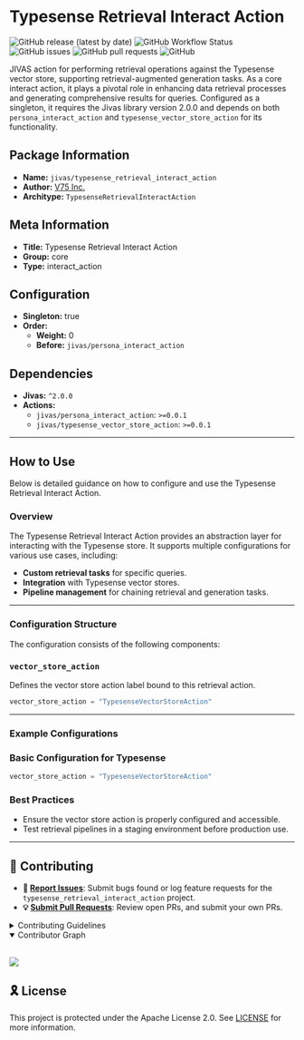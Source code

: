 # Typesense Retrieval Interact Action

![GitHub release (latest by date)](https://img.shields.io/github/v/release/TrueSelph/typesense_retrieval_interact_action)
![GitHub Workflow Status](https://img.shields.io/github/actions/workflow/status/TrueSelph/typesense_retrieval_interact_action/test-action.yaml)
![GitHub issues](https://img.shields.io/github/issues/TrueSelph/typesense_retrieval_interact_action)
![GitHub pull requests](https://img.shields.io/github/issues-pr/TrueSelph/typesense_retrieval_interact_action)
![GitHub](https://img.shields.io/github/license/TrueSelph/typesense_retrieval_interact_action)

JIVAS action for performing retrieval operations against the Typesense vector store, supporting retrieval-augmented generation tasks. As a core interact action, it plays a pivotal role in enhancing data retrieval processes and generating comprehensive results for queries. Configured as a singleton, it requires the Jivas library version 2.0.0 and depends on both `persona_interact_action` and `typesense_vector_store_action` for its functionality.

## Package Information

- **Name:** `jivas/typesense_retrieval_interact_action`
- **Author:** [V75 Inc.](https://v75inc.com/)
- **Architype:** `TypesenseRetrievalInteractAction`

## Meta Information

- **Title:** Typesense Retrieval Interact Action
- **Group:** core
- **Type:** interact_action

## Configuration

- **Singleton:** true
- **Order:**
  - **Weight:** 0
  - **Before:** `jivas/persona_interact_action`

## Dependencies

- **Jivas:** `^2.0.0`
- **Actions:**
  - `jivas/persona_interact_action`: `>=0.0.1`
  - `jivas/typesense_vector_store_action`: `>=0.0.1`

---

## How to Use

Below is detailed guidance on how to configure and use the Typesense Retrieval Interact Action.

### Overview

The Typesense Retrieval Interact Action provides an abstraction layer for interacting with the Typesense store. It supports multiple configurations for various use cases, including:

- **Custom retrieval tasks** for specific queries.
- **Integration** with Typesense vector stores.
- **Pipeline management** for chaining retrieval and generation tasks.

---

### Configuration Structure

The configuration consists of the following components:

### `vector_store_action`

Defines the vector store action label bound to this retrieval action.

```python
vector_store_action = "TypesenseVectorStoreAction"
```

---

### Example Configurations

### Basic Configuration for Typesense

```python
vector_store_action = "TypesenseVectorStoreAction"
```

### Best Practices
- Ensure the vector store action is properly configured and accessible.
- Test retrieval pipelines in a staging environment before production use.

---

## 🔰 Contributing

- **🐛 [Report Issues](https://github.com/TrueSelph/typesense_retrieval_interact_action/issues)**: Submit bugs found or log feature requests for the `typesense_retrieval_interact_action` project.
- **💡 [Submit Pull Requests](https://github.com/TrueSelph/typesense_retrieval_interact_action/blob/main/CONTRIBUTING.md)**: Review open PRs, and submit your own PRs.

<details closed>
<summary>Contributing Guidelines</summary>

1. **Fork the Repository**: Start by forking the project repository to your GitHub account.
2. **Clone Locally**: Clone the forked repository to your local machine using a git client.
   ```sh
   git clone https://github.com/TrueSelph/typesense_retrieval_interact_action
   ```
3. **Create a New Branch**: Always work on a new branch, giving it a descriptive name.
   ```sh
   git checkout -b new-feature-x
   ```
4. **Make Your Changes**: Develop and test your changes locally.
5. **Commit Your Changes**: Commit with a clear message describing your updates.
   ```sh
   git commit -m 'Implemented new feature x.'
   ```
6. **Push to GitHub**: Push the changes to your forked repository.
   ```sh
   git push origin new-feature-x
   ```
7. **Submit a Pull Request**: Create a PR against the original project repository. Clearly describe the changes and their motivations.
8. **Review**: Once your PR is reviewed and approved, it will be merged into the main branch. Congratulations on your contribution!
</details>

<details open>
<summary>Contributor Graph</summary>
<br>
<p align="left">
    <a href="https://github.com/TrueSelph/typesense_retrieval_interact_action/graphs/contributors">
        <img src="https://contrib.rocks/image?repo=TrueSelph/typesense_retrieval_interact_action" />
   </a>
</p>
</details>

## 🎗 License

This project is protected under the Apache License 2.0. See [LICENSE](../LICENSE) for more information.